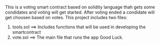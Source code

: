 This is a voting smart contract based on solidity language thah gets some condidates and voting will get started.
After voting ended a condidate will get choosen based on votes.
This project includes two files:
  1) tools.sol ==> Includes functions that will be used in developing the smartcontract
  2) vote.sol ==> The main file that runs the app
Good Luck.
